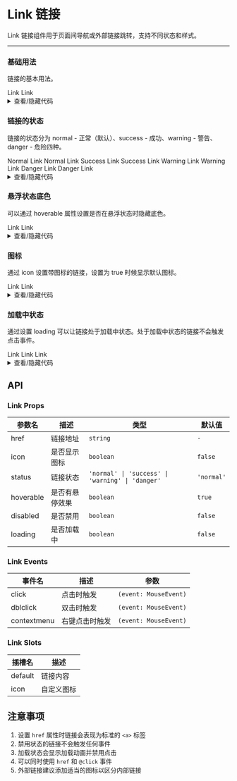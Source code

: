 # Link 链接

Link 链接组件用于页面间导航或外部链接跳转，支持不同状态和样式。

---

### 基础用法

链接的基本用法。

<div class="cell-demo">
  <yc-space>
    <yc-link href="link">Link</yc-link>
    <yc-link href="link" disabled>Link</yc-link>
  </yc-space>
</div>

<details>
<summary>查看/隐藏代码</summary>

```vue
<template>
  <yc-space>
    <yc-link href="link">Link</yc-link>
    <yc-link
      href="link"
      disabled
      >Link</yc-link
    >
  </yc-space>
</template>
```

</details>

### 链接的状态

链接的状态分为 <yc-tag>normal</yc-tag> - 正常（默认）、<yc-tag>success</yc-tag> - 成功、<yc-tag>warning</yc-tag> - 警告、<yc-tag>danger</yc-tag> - 危险四种。

<div class="cell-demo">
  <yc-space direction="vertical">
    <yc-space>
      <yc-link href="link">Normal Link</yc-link>
      <yc-link href="link" disabled>Normal Link</yc-link>
    </yc-space>
    <yc-space>
      <yc-link href="link" status="success">Success Link</yc-link>
      <yc-link href="link" status="success" disabled>Success Link</yc-link>
    </yc-space>
    <yc-space>
      <yc-link href="link" status="warning">Warning Link</yc-link>
      <yc-link href="link" status="warning" disabled>Warning Link</yc-link>
    </yc-space>
    <yc-space>
      <yc-link href="link" status="danger">Danger Link</yc-link>
      <yc-link href="link" status="danger" disabled>Danger Link</yc-link>
    </yc-space>
  </yc-space>
</div>

<details>
<summary>查看/隐藏代码</summary>

```vue
<template>
  <yc-space direction="vertical">
    <yc-space>
      <yc-link href="link">Normal Link</yc-link>
      <yc-link
        href="link"
        disabled
        >Normal Link</yc-link
      >
    </yc-space>
    <yc-space>
      <yc-link
        href="link"
        status="success"
        >Success Link</yc-link
      >
      <yc-link
        href="link"
        status="success"
        disabled
        >Success Link</yc-link
      >
    </yc-space>
    <yc-space>
      <yc-link
        href="link"
        status="warning"
        >Warning Link</yc-link
      >
      <yc-link
        href="link"
        status="warning"
        disabled
        >Warning Link</yc-link
      >
    </yc-space>
    <yc-space>
      <yc-link
        href="link"
        status="danger"
        >Danger Link</yc-link
      >
      <yc-link
        href="link"
        status="danger"
        disabled
        >Danger Link</yc-link
      >
    </yc-space>
  </yc-space>
</template>
```

</details>

### 悬浮状态底色

可以通过 hoverable 属性设置是否在悬浮状态时隐藏底色。

<div class="cell-demo">
  <yc-space>
    <yc-link href="link" :hoverable="false">Link</yc-link>
    <yc-link href="link" status="danger" :hoverable="false">Link</yc-link>
  </yc-space>
</div>

<details>
<summary>查看/隐藏代码</summary>

```vue
<template>
  <yc-space>
    <yc-link
      href="link"
      :hoverable="false"
      >Link</yc-link
    >
    <yc-link
      href="link"
      status="danger"
      :hoverable="false"
      >Link</yc-link
    >
  </yc-space>
</template>
```

</details>

### 图标

通过 <yc-tag>icon</yc-tag> 设置带图标的链接，设置为 <yc-tag>true</yc-tag> 时候显示默认图标。

 <div class='cell-demo'>
    <yc-space>
      <yc-link href="link" icon>Link</yc-link>
      <yc-link href="link" disabled icon>Link</yc-link>
    </yc-space>
</div>

<details>
<summary>查看/隐藏代码</summary>

```vue
<template>
  <div>
    <yc-space>
      <yc-link
        href="link"
        icon
        >Link</yc-link
      >
      <yc-link
        href="link"
        disabled
        icon
        >Link</yc-link
      >
    </yc-space>
  </div>
  <div>
    <yc-space>
      <yc-link href="link">
        <template #icon>
          <icon-edit />
        </template>
        Link
      </yc-link>
      <yc-link
        href="link"
        disabled>
        <template #icon>
          <icon-edit />
        </template>
        Link
      </yc-link>
    </yc-space>
  </div>
</template>
```

</details>

### 加载中状态

通过设置 <yc-tag>loading</yc-tag> 可以让链接处于加载中状态。处于加载中状态的链接不会触发点击事件。

 <div class='cell-demo'>
  <yc-space>
    <yc-link loading>Link</yc-link>
    <yc-link :loading="loading1" @click="handleClick1">Link</yc-link>
    <yc-link :loading="loading2" @click="handleClick2">
      <template #icon>
        <icon-edit />
      </template>
      Link
    </yc-link>
  </yc-space>
</div>

<script setup>
import { ref } from 'vue';
const loading1 = ref(false);
const loading2 = ref(false);

const handleClick1 = () => {
      loading1.value = true;
      setTimeout(() => {
        loading1.value = false;
      }, 3000);
    }
const handleClick2 = () => {
      loading2.value = true;
      setTimeout(() => {
        loading2.value = false;
      }, 3000);
    }

</script>

<details>
<summary>查看/隐藏代码</summary>

```vue
<template>
  <yc-space>
    <yc-link loading>Link</yc-link>
    <yc-link
      :loading="loading1"
      @click="handleClick1"
      >Link</yc-link
    >
    <yc-link
      :loading="loading2"
      @click="handleClick2">
      <template #icon>
        <icon-edit />
      </template>
      Link
    </yc-link>
  </yc-space>
</template>

<script setup>
import { ref } from 'vue';
const loading1 = ref(false);
const loading2 = ref(false);

const handleClick1 = () => {
  loading1.value = true;
  setTimeout(() => {
    loading1.value = false;
  }, 3000);
};
const handleClick2 = () => {
  loading2.value = true;
  setTimeout(() => {
    loading2.value = false;
  }, 3000);
};
</script>
```

</details>

## API

### Link Props

| 参数名    | 描述           | 类型                                             | 默认值     |
| --------- | -------------- | ------------------------------------------------ | ---------- |
| href      | 链接地址       | `string`                                         | `-`        |
| icon      | 是否显示图标   | `boolean`                                        | `false`    |
| status    | 链接状态       | `'normal' \| 'success' \| 'warning' \| 'danger'` | `'normal'` |
| hoverable | 是否有悬停效果 | `boolean`                                        | `true`     |
| disabled  | 是否禁用       | `boolean`                                        | `false`    |
| loading   | 是否加载中     | `boolean`                                        | `false`    |

### Link Events

| 事件名      | 描述           | 参数                  |
| ----------- | -------------- | --------------------- |
| click       | 点击时触发     | `(event: MouseEvent)` |
| dblclick    | 双击时触发     | `(event: MouseEvent)` |
| contextmenu | 右键点击时触发 | `(event: MouseEvent)` |

### Link Slots

| 插槽名  | 描述       |
| ------- | ---------- |
| default | 链接内容   |
| icon    | 自定义图标 |

## 注意事项

1. 设置 `href` 属性时链接会表现为标准的 `<a>` 标签
2. 禁用状态的链接不会触发任何事件
3. 加载状态会显示加载动画并禁用点击
4. 可以同时使用 `href` 和 `@click` 事件
5. 外部链接建议添加适当的图标以区分内部链接
